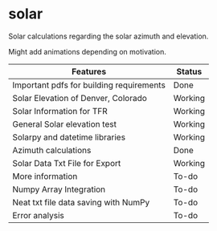 # solar
Solar calculations regarding the solar azimuth and elevation.

Might add animations depending on motivation.

|Features|Status|
|-|-|
|Important pdfs for building requirements|Done|
|Solar Elevation of Denver, Colorado|Working|
|Solar Information for TFR|Working|
|General Solar elevation test|Working|
|Solarpy and datetime libraries|Working|
|Azimuth calculations|Done|
|Solar Data Txt File for Export|Working|
|More information|To-do|
|Numpy Array Integration|To-do|
|Neat txt file data saving with NumPy|To-do|
|Error analysis|To-do|
